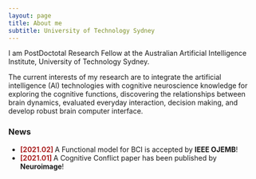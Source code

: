 ```yaml
---
layout: page
title: About me
subtitle: University of Technology Sydney
---
```


I am PostDoctotal Research Fellow at the Australian Artificial Intelligence Institute, University of Technology Sydney.

The current interests of my research are to integrate the artificial intelligence (Al) technologies with cognitive neuroscience knowledge for exploring the cognitive functions, discovering the relationships between brain dynamics, evaluated everyday interaction, decision making, and develop robust brain computer interface.

### News

<ul>
<li> <b> <font color="#AB2222">[2021.02]</font> </b> A Functional model for BCI is accepted by <b>IEEE OJEMB</b>!</li>
<li> <b> <font color="#AB2222">[2021.01]</font> </b> A Cognitive Conflict paper has been published by <b>Neuroimage</b>!</li>
</ul>
  


